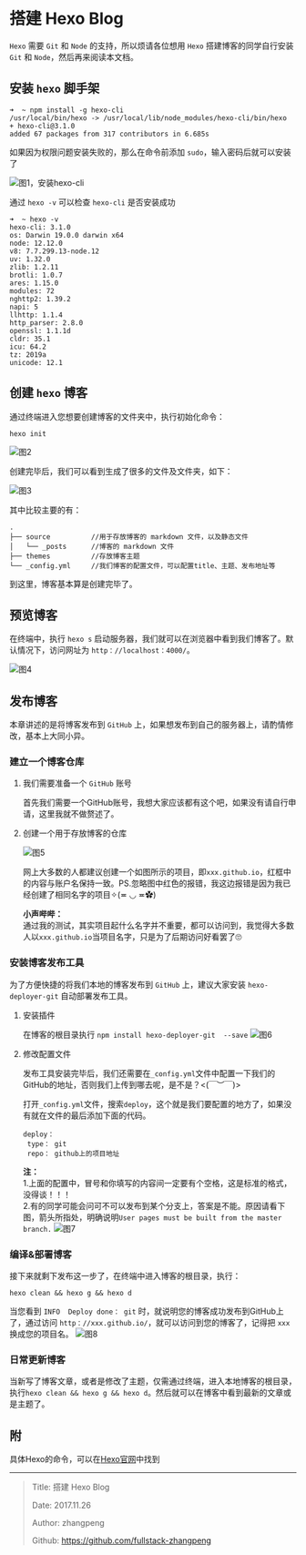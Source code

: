 # 搭建 Hexo Blog

`Hexo` 需要 `Git` 和 `Node` 的支持，所以烦请各位想用 `Hexo` 搭建博客的同学自行安装 `Git` 和 `Node`，然后再来阅读本文档。

## 安装 `hexo` 脚手架

```shell
➜  ~ npm install -g hexo-cli
/usr/local/bin/hexo -> /usr/local/lib/node_modules/hexo-cli/bin/hexo
+ hexo-cli@3.1.0
added 67 packages from 317 contributors in 6.685s
```

如果因为权限问题安装失败的，那么在命令前添加 `sudo`，输入密码后就可以安装了

![图1，安装hexo-cli](http://img.zhangpeng.site/20200312/1.png)

通过 `hexo -v` 可以检查 `hexo-cli` 是否安装成功

```shell
➜  ~ hexo -v
hexo-cli: 3.1.0
os: Darwin 19.0.0 darwin x64
node: 12.12.0
v8: 7.7.299.13-node.12
uv: 1.32.0
zlib: 1.2.11
brotli: 1.0.7
ares: 1.15.0
modules: 72
nghttp2: 1.39.2
napi: 5
llhttp: 1.1.4
http_parser: 2.8.0
openssl: 1.1.1d
cldr: 35.1
icu: 64.2
tz: 2019a
unicode: 12.1
```

## 创建 `hexo` 博客

通过终端进入您想要创建博客的文件夹中，执行初始化命令：

```shell
hexo init
```

![图2](http://upload-images.jianshu.io/upload_images/4835393-2cd6f8b943d98c79.png?imageMogr2/auto-orient/strip%7CimageView2/2/w/1240)

创建完毕后，我们可以看到生成了很多的文件及文件夹，如下：

![图3](http://upload-images.jianshu.io/upload_images/4835393-4c4b1e4c368e13e9.png?imageMogr2/auto-orient/strip%7CimageView2/2/w/1240)

其中比较主要的有：

```shell
.
├── source          //用于存放博客的 markdown 文件，以及静态文件
│   └── _posts      //博客的 markdown 文件
├── themes          //存放博客主题
└── _config.yml     //我们博客的配置文件，可以配置title、主题、发布地址等
```

到这里，博客基本算是创建完毕了。

## 预览博客

在终端中，执行 `hexo s` 启动服务器，我们就可以在浏览器中看到我们博客了。默认情况下，访问网址为 `http：//localhost：4000/`。

![图4](http://upload-images.jianshu.io/upload_images/4835393-e1992f6390e57560.png?imageMogr2/auto-orient/strip%7CimageView2/2/w/1240)

## 发布博客

本章讲述的是将博客发布到 `GitHub` 上，如果想发布到自己的服务器上，请酌情修改，基本上大同小异。

### 建立一个博客仓库

1. 我们需要准备一个 `GitHub` 账号

   首先我们需要一个GitHub账号，我想大家应该都有这个吧，如果没有请自行申请，这里我就不做赘述了。

2. 创建一个用于存放博客的仓库

   ![图5](http://upload-images.jianshu.io/upload_images/4835393-4dd280b5768563f6.png?imageMogr2/auto-orient/strip%7CimageView2/2/w/1240)

   网上大多数的人都建议创建一个如图所示的项目，即`xxx.github.io`，红框中的内容与账户名保持一致。PS.忽略图中红色的报错，我这边报错是因为我已经创建了相同名字的项目✧(≖ ◡ ≖✿)

   **小声哔哔：**  
   通过我的测试，其实项目起什么名字并不重要，都可以访问到，我觉得大多数人以`xxx.github.io`当项目名字，只是为了后期访问好看罢了🙄

### 安装博客发布工具

为了方便快捷的将我们本地的博客发布到 `GitHub` 上，建议大家安装 `hexo-deployer-git` 自动部署发布工具。

1. 安装插件

   在博客的根目录执行 `npm install hexo-deployer-git  --save`
    ![图6](http://upload-images.jianshu.io/upload_images/4835393-52f49c492c5555e7.png?imageMogr2/auto-orient/strip%7CimageView2/2/w/1240)

2. 修改配置文件

   发布工具安装完毕后，我们还需要在`_config.yml`文件中配置一下我们的GitHub的地址，否则我们上传到哪去呢，是不是？<(￣︶￣)>

   打开`_config.yml`文件，搜索`deploy`，这个就是我们要配置的地方了，如果没有就在文件的最后添加下面的代码。

   ```shell
   deploy：
    type： git
    repo： github上的项目地址
   ```

    **注：**  
    1.上面的配置中，冒号和你填写的内容间一定要有个空格，这是标准的格式，没得谈！！！  
    2.有的同学可能会问可不可以发布到某个分支上，答案是不能。原因请看下图，箭头所指处，明确说明`User pages must be built from the master branch.`
    ![图7](http://upload-images.jianshu.io/upload_images/4835393-3e6eb71e1755e0e8.png?imageMogr2/auto-orient/strip%7CimageView2/2/w/1240)

### 编译&部署博客

接下来就剩下发布这一步了，在终端中进入博客的根目录，执行：

```shell
hexo clean && hexo g && hexo d
```

当您看到 `INFO  Deploy done： git` 时，就说明您的博客成功发布到GitHub上了，通过访问 `http：//xxx.github.io/`，就可以访问到您的博客了，记得把 `xxx` 换成您的项目名。
![图8](http://upload-images.jianshu.io/upload_images/4835393-f32a75d0428044db.png?imageMogr2/auto-orient/strip%7CimageView2/2/w/1240)

### 日常更新博客

当新写了博客文章，或者是修改了主题，仅需通过终端，进入本地博客的根目录，执行`hexo clean && hexo g && hexo d`。然后就可以在博客中看到最新的文章或是主题了。

## 附

具体Hexo的命令，可以在[Hexo官网](https：//hexo.io/zh-cn/docs/)中找到

---

> Title: 搭建 Hexo Blog
>
> Date: 2017.11.26
>
> Author: zhangpeng
>
> Github: <https://github.com/fullstack-zhangpeng>
